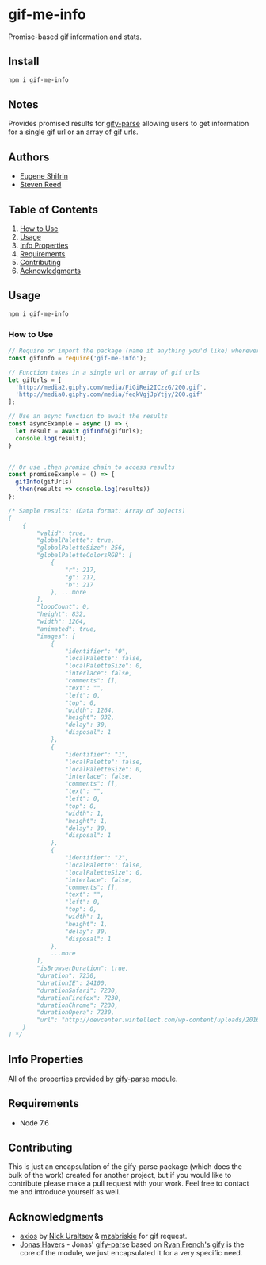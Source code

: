 # gif-me-info
Promise-based gif information and stats.

## Install
```bash
npm i gif-me-info
```
## Notes
Provides promised results for [gify-parse](https://github.com/JonasHavers/node-gify-parse) allowing users to get information for a single gif url or an array of gif urls.

## Authors

  - [Eugene Shifrin](https://github.com/eshifrin)
  - [Steven Reed](https://github.com/STRsplit)

## Table of Contents

1. [How to Use](#howto)
1. [Usage](#Usage)
1. [Info Properties](#info-properties)
1. [Requirements](#requirements)
1. [Contributing](#contributing)
1. [Acknowledgments](#acknowledgments)


## Usage
```bash
npm i gif-me-info
```
### How to Use

```js
// Require or import the package (name it anything you'd like) wherever you'd like to use it:
const gifInfo = require('gif-me-info');

// Function takes in a single url or array of gif urls
let gifUrls = [
  'http://media2.giphy.com/media/FiGiRei2ICzzG/200.gif',
  'http://media0.giphy.com/media/feqkVgjJpYtjy/200.gif'
];

// Use an async function to await the results
const asyncExample = async () => {
  let result = await gifInfo(gifUrls);
  console.log(result);
}


// Or use .then promise chain to access results 
const promiseExample = () => {
  gifInfo(gifUrls)
  .then(results => console.log(results))
};

/* Sample results: (Data format: Array of objects)
[
    {
        "valid": true,
        "globalPalette": true,
        "globalPaletteSize": 256,
        "globalPaletteColorsRGB": [
            {
                "r": 217,
                "g": 217,
                "b": 217
            }, ...more
        ],
        "loopCount": 0,
        "height": 832,
        "width": 1264,
        "animated": true,
        "images": [
            {
                "identifier": "0",
                "localPalette": false,
                "localPaletteSize": 0,
                "interlace": false,
                "comments": [],
                "text": "",
                "left": 0,
                "top": 0,
                "width": 1264,
                "height": 832,
                "delay": 30,
                "disposal": 1
            },
            {
                "identifier": "1",
                "localPalette": false,
                "localPaletteSize": 0,
                "interlace": false,
                "comments": [],
                "text": "",
                "left": 0,
                "top": 0,
                "width": 1,
                "height": 1,
                "delay": 30,
                "disposal": 1
            },
            {
                "identifier": "2",
                "localPalette": false,
                "localPaletteSize": 0,
                "interlace": false,
                "comments": [],
                "text": "",
                "left": 0,
                "top": 0,
                "width": 1,
                "height": 1,
                "delay": 30,
                "disposal": 1
            },
            ...more
        ],
        "isBrowserDuration": true,
        "duration": 7230,
        "durationIE": 24100,
        "durationSafari": 7230,
        "durationFirefox": 7230,
        "durationChrome": 7230,
        "durationOpera": 7230,
        "url": "http://devcenter.wintellect.com/wp-content/uploads/2016/10/Spectron.gif"
    }
] */

```

## Info Properties
All of the properties provided by [gify-parse](https://www.npmjs.com/package/gify-parse#info-properties) module. 

## Requirements
- Node 7.6

## Contributing
This is just an encapsulation of the gify-parse package (which does the bulk of the work) created for another project, but if you would like to contribute please make a pull request with your work. Feel free to contact me and introduce yourself as well.

## Acknowledgments
- [axios](https://www.npmjs.com/package/axios) by [Nick Uraltsev](https://github.com/nickuraltsev) & [mzabriskie](https://github.com/mzabriskie) for gif request.
- [Jonas Havers](https://github.com/JonasHavers) - Jonas' [gify-parse](https://github.com/JonasHavers/node-gify-parse) based on [Ryan French's](https://github.com/rfrench/) [gify](https://github.com/rfrench/gify) is the core of the module, we just encapsulated it for a very specific need. 

